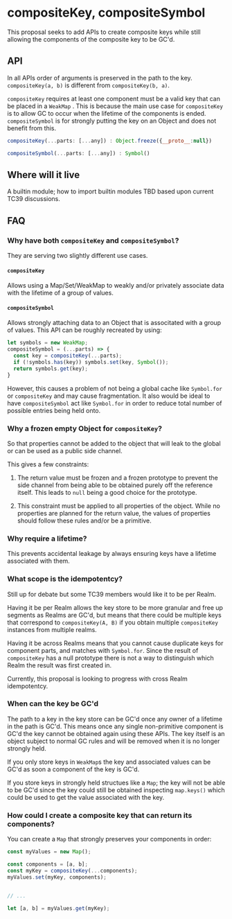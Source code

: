# compositeKey, compositeSymbol

This proposal seeks to add APIs to create composite keys while still allowing the components of the composite key to be GC'd.

## API

In all APIs order of arguments is preserved in the path to the key. `compositeKey(a, b)` is different from `compositeKey(b, a)`.

`compositeKey` requires at least one component must be a valid key that can be placed in a `WeakMap` . This is because the main use case for `compositeKey` is to allow GC to occur when the lifetime of the components is ended. `compositeSymbol` is for strongly putting the key on an Object and does not benefit from this.

```mjs
compositeKey(...parts: [...any]) : Object.freeze({__proto__:null})

compositeSymbol(...parts: [...any]) : Symbol()
```

## Where will it live

A builtin module; how to import builtin modules TBD based upon current TC39 discussions.

## FAQ

### Why have both `compositeKey` and `compositeSymbol`?

They are serving two slightly different use cases.

#### `compositeKey`

Allows using a Map/Set/WeakMap to weakly and/or privately associate data with the lifetime of a group of values.

#### `compositeSymbol`

Allows strongly attaching data to an Object that is associtated with a group of values. This API can be roughly recreated by using:

```mjs
let symbols = new WeakMap;
compositeSymbol = (...parts) => {
  const key = compositeKey(...parts);
  if (!symbols.has(key)) symbols.set(key, Symbol());
  return symbols.get(key);
}
```

However, this causes a problem of not being a global cache like `Symbol.for` or `compositeKey` and may cause fragmentation. It also would be ideal to have `compositeSymbol` act like `Symbol.for` in order to reduce total number of possible entries being held onto.

### Why a frozen empty Object for `compositeKey`?

So that properties cannot be added to the object that will leak to the global or can be used as a public side channel.

This gives a few constraints:

1. The return value must be frozen and a frozen prototype to prevent the side channel from being able to be obtained purely off the reference itself. This leads to `null` being a good choice for the prototype.

2. This constraint must be applied to all properties of the object. While no properties are planned for the return value, the values of properties should follow these rules and/or be a primitive.

### Why require a lifetime?

This prevents accidental leakage by always ensuring keys have a lifetime associated with them.

### What scope is the idempotentcy?

Still up for debate but some TC39 members would like it to be per Realm.

Having it be per Realm allows the key store to be more granular and free up segments as Realms are GC'd, but means that there could be multiple keys that correspond to `compositeKey(A, B)` if you obtain multiple `compositeKey` instances from multiple realms.

Having it be across Realms means that you cannot cause duplicate keys for component parts, and matches with `Symbol.for`. Since the result of `compositeKey` has a null prototype there is not a way to distinguish which Realm the result was first created in.

Currently, this proposal is looking to progress with cross Realm idempotentcy.

### When can the key be GC'd

The path to a key in the key store can be GC'd once any owner of a lifetime in the path is GC'd. This means once any single non-primitive component is GC'd the key cannot be obtained again using these APIs. The key itself is an object subject to normal GC rules and will be removed when it is no longer strongly held.

If you only store keys in `WeakMap`s the key and associated values can be GC'd as soon a component of the key is GC'd.

If you store keys in strongly held structues like a `Map`; the key will not be able to be GC'd since the key could still be obtained inspecting `map.keys()` which could be used to get the value associated with the key.

### How could I create a composite key that can return its components?

You can create a `Map` that strongly preserves your components in order: 

```mjs
const myValues = new Map();

const components = [a, b];
const myKey = compositeKey(...components);
myValues.set(myKey, components);


// ...

let [a, b] = myValues.get(myKey);
```
